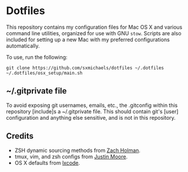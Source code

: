 # Dotfiles
This repository contains my configuration files for Mac OS X and various
command line utilities, organized for use with GNU `stow`. Scripts are
also included for setting up a new Mac with my preferred configurations
automatically.

To use, run the following:
```
git clone https://github.com/sxmichaels/dotfiles ~/.dotfiles
~/.dotfiles/osx_setup/main.sh
```

## ~/.gitprivate file
To avoid exposing git usernames, emails, etc., the .gitconfig within this
repository [include]s a ~/.gitprivate file. This should contain git's [user]
configuration and anything else sensitive, and is not in this repository.

## Credits
* ZSH dynamic sourcing methods from [Zach Holman](https://github.com/holman/dotfiles).
* tmux, vim, and zsh configs from [Justin Moore](https://github.com/jm00re/dotfiles).
* OS X defaults from [lxcode](https://github.com/lxcode/dotfiles/blob/master/fix_osx.sh).
